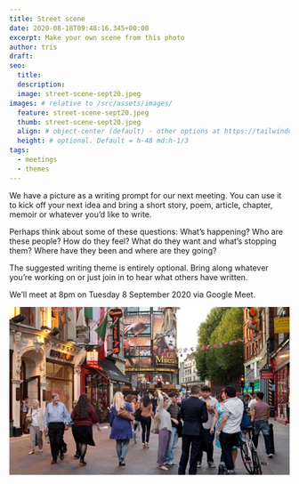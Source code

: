 ```yaml
---
title: Street scene
date: 2020-08-18T09:48:16.345+00:00
excerpt: Make your own scene from this photo
author: tris
draft:
seo:
  title:
  description:
  image: street-scene-sept20.jpeg
images: # relative to /src/assets/images/
  feature: street-scene-sept20.jpeg
  thumb: street-scene-sept20.jpeg
  align: # object-center (default) - other options at https://tailwindcss.com/docs/object-position
  height: # optional. Default = h-48 md:h-1/3
tags:
  - meetings
  - themes
---
```


We have a picture as a writing prompt for our next meeting. You can use it to kick off your next idea and bring a short story, poem, article, chapter, memoir or whatever you’d like to write.

Perhaps think about some of these questions: What’s happening? Who are these people? How do they feel? What do they want and what’s stopping them? Where have they been and where are they going?

The suggested writing theme is entirely optional. Bring along whatever you’re working on or just join in to hear what others have written.

We’ll meet at 8pm on Tuesday 8 September 2020 via Google Meet.

![alt text](2020/08/18/street-scene-sept20.jpeg "street scene")